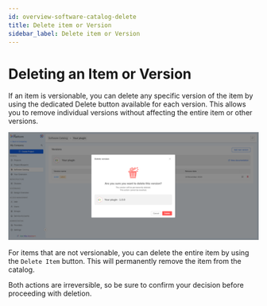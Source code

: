 ```yaml
---
id: overview-software-catalog-delete
title: Delete item or Version
sidebar_label: Delete item or Version
---
```


# Deleting an Item or Version

If an item is versionable, you can delete any specific version of the item by using the dedicated Delete button available for each version. This allows you to remove individual versions without affecting the entire item or other versions.

![delete version](./img/delete-version.png)

For items that are not versionable, you can delete the entire item by using the `Delete Item` button. This will permanently remove the item from the catalog.

Both actions are irreversible, so be sure to confirm your decision before proceeding with deletion.